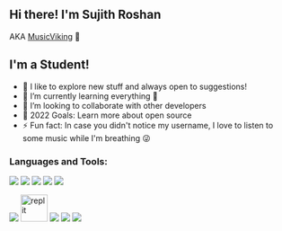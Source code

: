 ## Hi there! I'm Sujith Roshan
AKA [MusicViking](https://github.com/MusicViking) 👋

## I'm a Student!

- 🔭 I like to explore new stuff and always open to suggestions!
- 🌱 I’m currently learning everything 🤣
- 👯 I’m looking to collaborate with other developers
- 🥅 2022 Goals: Learn more about open source
- ⚡ Fun fact: In case you didn't notice my username, I love to listen to some music while I'm breathing 😜

### Languages and Tools:

![](https://img.icons8.com/color/48/000000/python.png) 
![](https://img.icons8.com/color/48/000000/java.png)
![](https://img.icons8.com/color/48/000000/c-programming.png)
![](https://img.icons8.com/color/48/000000/c-plus-plus-logo.png)
![](https://img.icons8.com/external-others-phat-plus/48/000000/external-connection-browser-and-interface-blue-others-phat-plus-6.png)

![](https://img.icons8.com/color/48/000000/visual-studio-code-2019.png)
<img alt="replit" width="48px" src="https://upload.wikimedia.org/wikipedia/commons/thumb/b/b2/Repl.it_logo.svg/768px-Repl.it_logo.svg.png" />
![](https://img.icons8.com/color/48/000000/google-cloud.png)
![](https://img.icons8.com/office/48/000000/java-eclipse.png)
![](https://img.icons8.com/color/48/000000/jupyter.png)